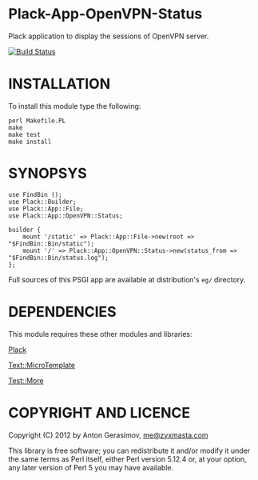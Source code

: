 Plack-App-OpenVPN-Status
========================

Plack application to display the sessions of OpenVPN server.

[![Build Status](https://travis-ci.org/Wu-Wu/Plack-App-OpenVPN-Status.png)](https://travis-ci.org/Wu-Wu/Plack-App-OpenVPN-Status)

INSTALLATION
============

To install this module type the following:

    perl Makefile.PL
    make
    make test
    make install

SYNOPSYS
========

    use FindBin ();
    use Plack::Builder;
    use Plack::App::File;
    use Plack::App::OpenVPN::Status;

    builder {
        mount '/static' => Plack::App::File->new(root => "$FindBin::Bin/static");
        mount '/' => Plack::App::OpenVPN::Status->new(status_from => "$FindBin::Bin/status.log");
    };


Full sources of this PSGI app are available at distribution's `eg/` directory.


DEPENDENCIES
============

This module requires these other modules and libraries:

[Plack](http://search.cpan.org/perldoc?Plack)

[Text::MicroTemplate](http://search.cpan.org/perldoc?Text::MicroTemplate)

[Test::More](http://search.cpan.org/perldoc?Test::More)


COPYRIGHT AND LICENCE
=====================

Copyright (C) 2012 by Anton Gerasimov, <me@zyxmasta.com>

This library is free software; you can redistribute it and/or modify
it under the same terms as Perl itself, either Perl version 5.12.4 or,
at your option, any later version of Perl 5 you may have available.


